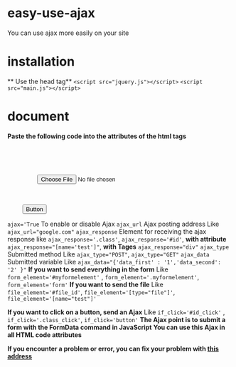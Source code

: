 # easy-use-ajax
 You can use ajax more easily on your site
# installation
** Use the head tag**
    `<script src="jquery.js"></script>`
    `<script src="main.js"></script>`
# document
**Paste the following code into the attributes of the html tags**
<pre>
    <div ajax='True' ajax_url="url send" ajax_response="#div" ajax_type="POST" ajax_data="{'data_first':'True'}" id="div"  if_click='#id_click' file_element="#file_id"></div>
    <form id="myformelement" class="myformelement">
        <input type="file" name="test" id="file_id">
    </form>
    <button id="id_click" class="class_click">Button</button>
</pre>
`ajax='True` To enable or disable Ajax‍‍
`ajax_url` Ajax posting address‍‍ Like `ajax_url="google.com"`
`ajax_response` Element for receiving the ajax response like `ajax_response='.class'`, `ajax_response='#id'`, **with attribute** `ajax_response="[name='test']"`, **with Tages** `ajax_response="div"`
`ajax_type` Submitted method Like `ajax_type="POST"`, `ajax_type="GET"`
`ajax_data` Submitted variable Like `ajax_data="{'data_first' : '1','data_second': '2' }"`
**If you want to send everything in the form** Like `form_element='#myformelement'` , `form_element='.myformelement'`, `form_element='form'`
**If you want to send the file** Like `file_element='#file_id'`, `file_element='[type="file"]'`, `file_element='[name="test"]'`

**If you want to click on a button, send an Ajax** Like `if_click='#id_click'` , `if_click='.class_click'`, `if_click='button'`
**The Ajax point is to submit a form with the FormData command in JavaScript**
**You can use this Ajax in all HTML code attributes**


**If you encounter a problem or error, you can fix your problem with <a href="https://t.me/cleverboyqom">this address</a>**